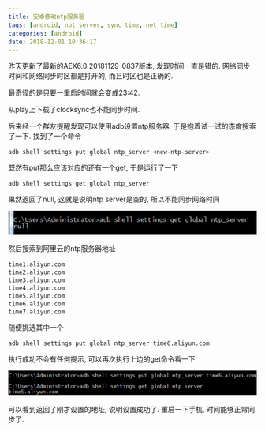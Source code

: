 ```yaml
---
title: 安卓修改ntp服务器
tags: [android, npt server, sync time, net time]
categories: [android]
date: 2018-12-01 10:36:17
---
```


昨天更新了最新的AEX6.0 20181129-0837版本, 发现时间一直是错的. 网络同步时间和网络同步时区都是打开的, 而且时区也是正确的.

最奇怪的是只要一重启时间就会变成23:42.

从play上下载了clocksync也不能同步时间.
<!--more-->

后来经一个群友提醒发现可以使用adb设置ntp服务器, 于是抱着试一试的态度搜索了一下.
找到了一个命令
```shell
adb shell settings put global ntp_server <new-ntp-server>
```
既然有put那么应该对应的还有一个get, 于是运行了一下
```shell
adb shell settings get global ntp_server
```
果然返回了null, 这就是说明ntp server是空的, 所以不能同步网络时间

![get](android-sync-time/get.png)

然后搜索到阿里云的ntp服务器地址
```
time1.aliyun.com
time2.aliyun.com
time3.aliyun.com
time4.aliyun.com
time5.aliyun.com
time6.aliyun.com
time7.aliyun.com
```
随便挑选其中一个
```shell
adb shell settings put global ntp_server time6.aliyun.com
```
执行成功不会有任何提示, 可以再次执行上边的get命令看一下

![put](android-sync-time/put.png)

可以看到返回了刚才设置的地址, 说明设置成功了. 重启一下手机, 时间能够正常同步了.
